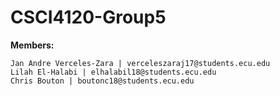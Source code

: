 # CSCI4120-Group5

**Members:** 

	Jan Andre Verceles-Zara | verceleszaraj17@students.ecu.edu
	Lilah El-Halabi | elhalabil18@students.ecu.edu
	Chris Bouton | boutonc18@students.ecu.edu
